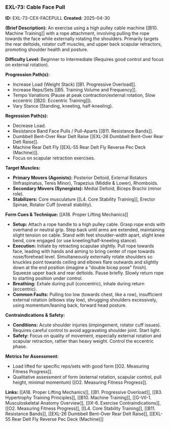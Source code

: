 ### **EXL-73: Cable Face Pull**

**ID:** EXL-73-CEX-FACEPULL **Created:** 2025-04-30

**(Brief Description):** An exercise using a high pulley cable machine [[B10. Machine Training]] with a rope attachment, involving pulling the rope towards the face while externally rotating the shoulders. Primarily targets the rear deltoids, rotator cuff muscles, and upper back scapular retractors, promoting shoulder health and posture.

**Difficulty Level:** Beginner to Intermediate (Requires good control and focus on external rotation).

**Progression Path(s):**

- Increase Load (Weight Stack) [[B1. Progressive Overload]].
- Increase Reps/Sets [[B5. Training Volume and Frequency]].
- Tempo Variations (Pause at peak contraction/external rotation, Slow eccentric [[B20. Eccentric Training]]).
- Vary Stance (Standing, kneeling, half-kneeling).

**Regression Path(s):**

- Decrease Load.
- Resistance Band Face Pulls / Pull-Aparts [[B11. Resistance Bands]].
- Dumbbell Bent-Over Rear Delt Raise [[EXL-26 Dumbbell Bent-Over Rear Delt Raise]].
- Machine Rear Delt Fly [[EXL-55 Rear Delt Fly  Reverse Pec Deck (Machine)]].
- Focus on scapular retraction exercises.

**Target Muscles:**

- **Primary Movers (Agonists):** Posterior Deltoid, External Rotators (Infraspinatus, Teres Minor), Trapezius (Middle & Lower), Rhomboids.
- **Secondary Movers (Synergists):** Medial Deltoid, Biceps Brachii (minor role).
- **Stabilizers:** Core musculature [[L4. Core Stability Training]], Erector Spinae, Rotator Cuff (overall stability).

**Form Cues & Technique:** [[A18. Proper Lifting Mechanics]]

- **Setup:** Attach a rope handle to a high pulley cable. Grasp rope ends with overhand or neutral grip. Step back until arms are extended, maintaining slight tension on cable. Stand with feet shoulder-width apart, slight knee bend, core engaged (or use kneeling/half-kneeling stance).
- **Execution:** Initiate by retracting scapulae slightly. Pull rope towards face, leading with hands and aiming to bring center of rope towards nose/forehead level. Simultaneously externally rotate shoulders so knuckles point towards ceiling and elbows flare outwards and slightly down at the end position (imagine a "double bicep pose" finish). Squeeze upper back and rear deltoids. Pause briefly. Slowly return rope to starting position under control.
- **Breathing:** Exhale during pull (concentric), inhale during return (eccentric).
- **Common Faults:** Pulling too low (towards chest, like a row), insufficient external rotation (elbows stay low), shrugging shoulders excessively, using momentum/leaning back, forward head posture.

**Contraindications & Safety:**

- **Conditions:** Acute shoulder injuries (impingement, rotator cuff issues). Requires careful control to avoid aggravating shoulder joint. Start light.
- **Safety:** Focus on quality of movement, especially external rotation and scapular retraction, rather than heavy weight. Control the eccentric phase.

**Metrics for Assessment:**

- Load lifted for specific reps/sets with good form [[O2. Measuring Fitness Progress]].
- Qualitative assessment of form (external rotation, scapular control, pull height, minimal momentum) [[O2. Measuring Fitness Progress]].

**Links:** [[A18. Proper Lifting Mechanics]], [[B1. Progressive Overload]], [[B3. Hypertrophy Training Principles]], [[B10. Machine Training]], [[G-VII-1. Musculoskeletal Anatomy Overview]], [[IX-6. Exercise Contraindications]], [[O2. Measuring Fitness Progress]], [[L4. Core Stability Training]], [[B11. Resistance Bands]], [[EXL-26 Dumbbell Bent-Over Rear Delt Raise]], [[EXL-55 Rear Delt Fly  Reverse Pec Deck (Machine)]]